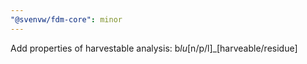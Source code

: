 ```yaml
---
"@svenvw/fdm-core": minor
---
```


Add properties of harvestable analysis: b*lu*[n/p/l]\_[harveable/residue]

